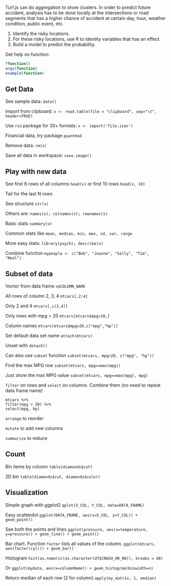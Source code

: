 
Turf.js can do aggregation to show clusters. In order to predict future accident, analysis has to be done locally at the intersections or road segments that has a higher chance of accident at certain day, hour, weather condition, public event, etc.

1. Identify the risky locations.
2. For these risky locations, use R to identity variables that has an effect.
3. Build a model to predict the probability.


Get help on function:
```R
?function()
args(function)
example(function)
```
## Get Data
See sample data: `data()`

Import from clipboard: `x <- read.table(file = "clipboard", sep="\t", header=TRUE)`

Use `rio` package for 30+ formats: `x <- import('file.json')`

Financial data, try package `quantmod`

Remove data: `rm(x)`

Save all data in workspace: `save.image()`

## Play with new data

See first 6 rows of all columns `head(x)` or first 10 rows `head(x, 10)`

Tail for the last N rows

See structure `str(x)`

Others are: `names(x); colnames(x); rownames(x)`

Basic stats `summary(x)`

Common stats like `mean, median, min, max, sd, var, range`

More easy stats: `library(psych); describe(x)`

Combine function `mypeople <- c("Bob", "Joanne", "Sally", "Tim", "Neal")`

## Subset of data

Vector from data frame `x$COLUMN_NAME`

All rows of column 2, 3, 4 `mtcars[,2:4]`

Only 2 and 4 `mtcars[,c(2,4)]`

Only rows with mpg > 20 `mtcars[mtcars$mpg>20,]`

Column names `mtcars[mtcars$mpg>20,c("mpg","hp")]`

Set default data set name `attach(mtcars)`

Unset with `detach()`

Can also use `subset` function `subset(mtcars, mpg>20, c("mpg", "hp"))`

Find the max MPG row `subset(mtcars, mpg==max(mpg))`

Just show the max MPG value `subset(mtcars, mpg==max(mpg), mpg)`

`filter` on rows and `select` on columns. Combine them (no need to repeat data frame name)
```
mtcars %>% 
filter(mpg > 20) %>%
select(mpg, hp)
```
`arrange` to reorder

`mutate` to add new columns

`summarize` to reduce

## Count
Bin items by column `table(diamonds$cut)`

2D bin `table(diamonds$cut, diamonds$color)`

## Visualization
Simple graph with ggplot2 `qplot(X_COL, Y_COL, data=DATA_FRAME)`

Easy scatterdot `ggplot(DATA_FRAME, aes(x=X_COL, y=Y_COL)) + geom_point()`

See both the points and lines `ggplot(pressure, aes(x=temperature, y=pressure)) + geom_line() + geom_point()`

Bar chart. Function `factor` lists all values of the column. `ggplot(mtcars, aes(factor(cyl))) + geom_bar()`

Histogram `hist(as.numeric(as.character(df$CRASH_HR_NO)), breaks = 48)`

Or `ggplot(mydata, aes(x=columnName)) + geom_histogram(binwidth=n)`

Return median of each row (2 for column) `apply(my_matrix, 1, median)`


